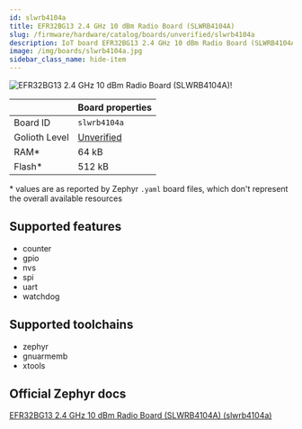 ```yaml
---
id: slwrb4104a
title: EFR32BG13 2.4 GHz 10 dBm Radio Board (SLWRB4104A)
slug: /firmware/hardware/catalog/boards/unverified/slwrb4104a
description: IoT board EFR32BG13 2.4 GHz 10 dBm Radio Board (SLWRB4104A), compatible with Golioth at unverified level.
image: /img/boards/slwrb4104a.jpg
sidebar_class_name: hide-item
---
```


[//]: # (This is an auto-generated file, do not edit! Changes to it will be lost upon re-generation)

![EFR32BG13 2.4 GHz 10 dBm Radio Board (SLWRB4104A)!](/img/boards/slwrb4104a.jpg "EFR32BG13 2.4 GHz 10 dBm Radio Board (SLWRB4104A)")

|                | Board properties     |
| -------------  | -------------------- |
| Board ID       | `slwrb4104a` |
| Golioth Level  | [Unverified](/firmware/hardware#unverified-boards) |
| RAM*           | 64 kB |
| Flash*         | 512 kB |

\* values are as reported by Zephyr `.yaml` board files, which don't represent the overall available resources



## Supported features

* counter
* gpio
* nvs
* spi
* uart
* watchdog

## Supported toolchains

* zephyr
* gnuarmemb
* xtools

## Official Zephyr docs

[EFR32BG13 2.4 GHz 10 dBm Radio Board (SLWRB4104A) (slwrb4104a)](https://docs.zephyrproject.org/latest/boards/silabs/radio_boards/slwrb4104a/doc/index.html)
